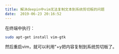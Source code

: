 ```yaml
---
title: 解决deepin中vim无法复制文本到系统剪切板的问题
date:  2019-06-23 20:16:52
---
```


在终端中执行：
```bash
sudo apt-get install vim-gtk
```
然后重启vim，就可以利用"+y把内容复制到系统剪切板了。
